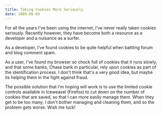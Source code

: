 ```yaml
---
title: Taking Cookies More Seriously
date: 2009-06-03
---
```

For all the years I've been using the internet, I've never really taken cookies seriously. Recently however, they have become both a resource as a developer and a nuisance as a surfer.

As a developer, I've found cookies to be quite helpful when battling forum and blog comment spam.

As a user, I've found my browser so chock full of cookies that it runs slowly, and that some banks, Chase bank in particular, rely upon cookies as part of the identification process. I don't think that's a very good idea, but maybe its helping them in the fight against fraud.

The possible solution that I'm hoping will work is to use the limited cookie controls available in Iceweasel (Firefox) to cut down on the number of cookies that are saved, so that I can more easily manage them. When they get to be too many, I don't bother managing and cleaning them, and so the problem gets worse. Wish me luck!


